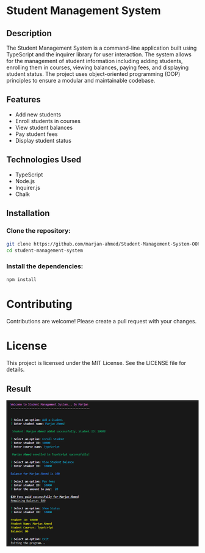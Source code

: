 # Student Management System
## Description
The Student Management System is a command-line application built using TypeScript and the inquirer library for user interaction. The system allows for the management of student information including adding students, enrolling them in courses, viewing balances, paying fees, and displaying student status. The project uses object-oriented programming (OOP) principles to ensure a modular and maintainable codebase.

## Features
- Add new students 
- Enroll students in courses
- View student balances
- Pay student fees
- Display student status

## Technologies Used
- TypeScript
- Node.js
- Inquirer.js
- Chalk

## Installation

### Clone the repository:

```sh
git clone https://github.com/marjan-ahmed/Student-Management-System-OOPS.git
cd student-management-system

```
### Install the dependencies:

```sh
npm install
```

# Contributing
Contributions are welcome! Please create a pull request with your changes.

# License
This project is licensed under the MIT License. See the LICENSE file for details.

## Result
![RESULT](result.png)